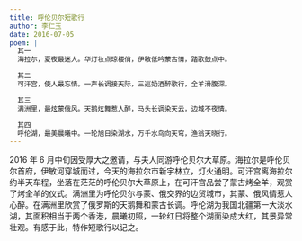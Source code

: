 ```yaml
---
title: 呼伦贝尔短歌行
author: 李仁玉
date: 2016-07-05
poem: |
  其一
  海拉尔，夏夜最迷人。华灯妆点琼楼俏，伊敏低吟蒙古情，踏歌鼓点中。

  其二
  可汗宫，使人最忘情。一声长调接天际，三巡奶酒醉歌行，全羊滑腹深。

  其三
  满洲里，最炫蒙俄风。天鹅炫舞惹人醉，马头长调染天云，边城不夜情。

  其四
  呼伦湖，最美晨曦中。一轮旭日染湖水，万千水鸟向天穹，渔翁天晓行。
---
```


2016 年 6 月中旬因受厚大之邀请，与夫人同游呼伦贝尔大草原。海拉尔是呼伦贝尔首府，伊敏河穿城而过，今天的海拉尔市新宇林立，灯火通明。可汗宫离海拉尔约半天车程，坐落在茫茫的呼伦贝尔大草原上，在可汗宫品尝了蒙古烤全羊，观赏了烤全羊的仪式。满洲里为呼伦贝尔与蒙、俄交界的边贸城市，其蒙、俄风情惹人心醉。在满洲里欣赏了俄罗斯的天鹅舞和蒙古长调。呼伦湖为我国北疆第一大淡水湖，其面积相当于两个香港，晨曦初照，一轮红日将整个湖面染成大红，其景异常壮观。有感于此，特作短歌行以记之。
